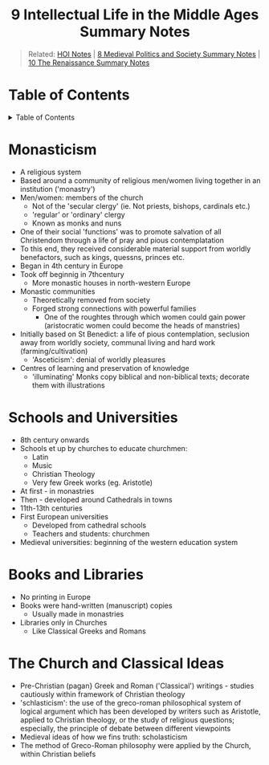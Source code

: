 <h1 align="center"><b> 9 Intellectual Life in the Middle Ages Summary Notes </b></h1>

> Related: [HOI Notes](/tcfs-notes/HOI/README.md) | [8 Medieval Politics and Society Summary Notes](hoi-8-summary-notes.md) | [10 The Renaissance Summary Notes](hoi-10-summary-notes.md)

<h1> Table of Contents </h1>
<details>
<summary>Table of Contents</summary>

- [Monasticism](#monasticism)
- [Schools and Universities](#schools-and-universities)
- [Books and Libraries](#books-and-libraries)
- [The Church and Classical Ideas](#the-church-and-classical-ideas)
</details>

# Monasticism
* A religious system 
* Based around a community of religious men/women living together in an institution ('monastry') 
* Men/women: members of the church 
  * Not of the 'secular clergy' (ie. Not priests, bishops, cardinals etc.) 
  * 'regular' or 'ordinary' clergy 
  * Known as monks and nuns 
* One of their social 'functions' was to promote salvation of all Christendom through a life of pray and pious contemplatation 
* To this end, they received considerable material support from worldly benefactors, such as kings, quessns, princes etc. 
* Began in 4th century in Europe 
* Took off beginnig in 7thcentury 
  * More monastic houses in north-western Europe 
* Monastic communities 
  * Theoretically removed from society 
  * Forged strong connections with powerful families 
    * One of the roughtes through which women could gain power (aristocratic women could become the heads of manstries) 
* Initially based on St Benedict: a life of pious contemplation, seclusion away from worldly society, communal living and hard work (farming/cultivation) 
  * 'Asceticism': denial of worldly pleasures 
* Centres of learning and preservation of knowledge 
  * 'illuminating' Monks copy biblical and non-biblical texts; decorate them with illustrations 
# Schools and Universities
* 8th century onwards 
* Schools et up by churches to educate churchmen: 
  * Latin 
  * Music 
  * Christian Theology 
  * Very few Greek works (eg. Aristotle) 
* At first - in monastries 
* Then - developed around Cathedrals in towns 
* 11th-13th centuries 
* First European universities 
  * Developed from cathedral schools 
  * Teachers and students: churchmen 
* Medieval universities: beginning of the western education system
# Books and Libraries
* No printing in Europe 
* Books were hand-written (manuscript) copies 
  * Usually made in monastries 
* Libraries only in Churches 
  * Like Classical Greeks and Romans
# The Church and Classical Ideas
* Pre-Christian (pagan} Greek and Roman ('Classical') writings - studies cautiously within framework of Christian theology 
* 'schlasticism': the use of the greco-roman philosophical system of logical argument which has been developed by writers such as Aristotle, applied to Christian theology, or the study of religious questions; especially, the principle of debate between different viewpoints 
* Medieval ideas of how we fins truth: scholasticism 
* The method of Greco-Roman philosophy were applied by the Church, within Christian beliefs 